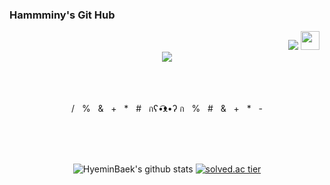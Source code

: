 ### Hammminy's Git Hub

<div align = "right">
<a href="https://hits.seeyoufarm.com"><img src="https://hits.seeyoufarm.com/api/count/incr/badge.svg?url=https%3A%2F%2Fgithub.com%2FHyeminBaek&count_bg=%23AFA1B4&title_bg=%236A5282&icon=cplusplus.svg&icon_color=%23FFFFFF&title=HITS&edge_flat=true"/></a>
<a href="https://instagram.com/hammminy"><img height="30" src="https://github.com/WaylonWalker/WaylonWalker/blob/main/icon/instagram.jpg?raw=true"></a>&nbsp;&nbsp;
</div>
 
<div align = "center">
  <img src="https://i.pinimg.com/originals/1a/bb/e9/1abbe9b61eac9e87c845c4f2e1ea1356.gif" ></img>
</div>

<div align ="center">
 </br></br></br>
 <p>
 /&nbsp;&nbsp;&nbsp;%&nbsp;&nbsp;&nbsp;&&nbsp;&nbsp;&nbsp;+&nbsp;&nbsp;&nbsp;*&nbsp;&nbsp;&nbsp;#&nbsp;&nbsp;&nbsp;กʕ•͡ᴥ•ʔ ก&nbsp;&nbsp;&nbsp;%&nbsp;&nbsp;&nbsp;#&nbsp;&nbsp;&nbsp;&&nbsp;&nbsp;&nbsp;+&nbsp;&nbsp;&nbsp;*&nbsp;&nbsp;&nbsp;-
 </p>
 </br></br></br>
</div>

<div align = "center">
 
![HyeminBaek's github stats](https://github-readme-stats.vercel.app/api?username=HyeminBaek&theme=light&show_icons=true)
[![solved.ac tier](http://mazassumnida.wtf/api/generate_badge?boj=bhm7266)](https://solved.ac/bhm7266)
</div>
